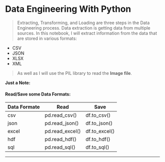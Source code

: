 # Data Engineering With Python


>Extracting, Transforming, and Loading are three steps in the Data Engineering process.
Data extraction is getting data from multiple sources. In this notebook, I will extract information from the data that are stored in various formats:
- CSV
- JSON
- XLSX
- XML
 
 >As well as I will use the PIL library to read the **Image file**.

      
 **Just a Note:**

   #### Read/Save some Data Formats:
    

| Data Formate   |     Read    | Save | 
| --- |              ---       | --- |
| csv |           pd.read_csv()  | df.to_csv() |
| json|   pd.read_json() | df.to_json() |
| excel|   pd.read_excel() | df.to_excel() | 
| hdf |   pd.read_hdf() | df.to_hdf() |
| sql |   pd.read_sql() | df.to_sql() |
-------------------------------------------------------------------------------------------------------------
